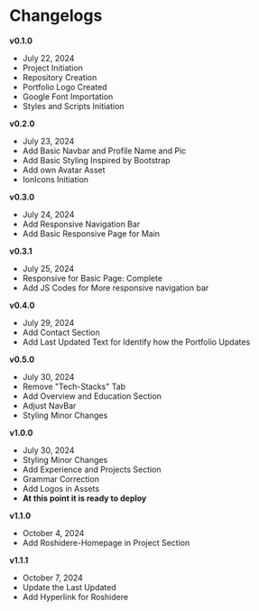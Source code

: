 # Changelogs

**v0.1.0**
- July 22, 2024
- Project Initiation
- Repository Creation
- Portfolio Logo Created
- Google Font Importation
- Styles and Scripts Initiation

**v0.2.0**
- July 23, 2024
- Add Basic Navbar and Profile Name and Pic
- Add Basic Styling Inspired by Bootstrap
- Add own Avatar Asset
- IonIcons Initiation

**v0.3.0**
- July 24, 2024
- Add Responsive Navigation Bar
- Add Basic Responsive Page for Main

**v0.3.1**
- July 25, 2024
- Responsive for Basic Page: Complete
- Add JS Codes for More responsive navigation bar

**v0.4.0**
- July 29, 2024
- Add Contact Section
- Add Last Updated Text for Identify how the Portfolio Updates

**v0.5.0**
- July 30, 2024
- Remove "Tech-Stacks" Tab
- Add Overview and Education Section
- Adjust NavBar
- Styling Minor Changes

**v1.0.0**
- July 30, 2024
- Styling Minor Changes
- Add Experience and Projects Section
- Grammar Correction
- Add Logos in Assets
- **At this point it is ready to deploy**

**v1.1.0**
- October 4, 2024
- Add Roshidere-Homepage in Project Section

**v1.1.1**
- October 7, 2024
- Update the Last Updated
- Add Hyperlink for Roshidere